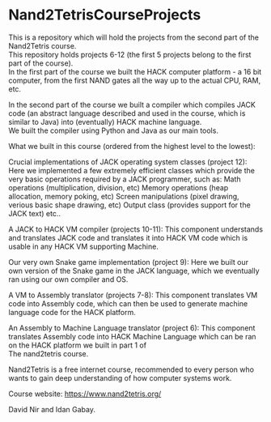# Nand2TetrisCourseProjects
This is a repository which will hold the projects from the second part of the Nand2Tetris course.  
This repository holds projects 6-12 (the first 5 projects belong to the first part of the course).  
In the first part of the course we built the HACK computer platform - a 16 bit computer, from the first NAND gates all the
way up to the actual CPU, RAM, etc.  

In the second part of the course we built a compiler which compiles JACK code (an abstract language described and used in
the course, which is similar to Java) into (eventually) HACK machine language.  
We built the compiler using Python and Java as our main tools.  

What we built in this course (ordered from the highest level to the lowest):
    
  Crucial implementations of JACK operating system classes (project 12):
    Here we implemented a few extremely efficient classes which provide the very basic operations required by a JACK programmer, such as:
      Math operations (multiplication, division, etc)
      Memory operations (heap allocation, memory poking, etc)
      Screen manipulations (pixel drawing, verious basic shape drawing, etc)
      Output class (provides support for the JACK text)
      etc..
      
  A JACK to HACK VM compiler (projects 10-11):
    This component understands and translates JACK code and translates it into HACK VM code which is usable in any HACK VM supporting         Machine.
    
  Our very own Snake game implementation (project 9):
    Here we built our own version of the Snake game in the JACK language, which we eventually ran using our own compiler and OS.
  
  A VM to Assembly translator (projects 7-8):
    This component translates VM code into Assembly code, which can then be used to generate machine language code for the HACK             platform.
    
  An Assembly to Machine Language translator (project 6):
    This component translates Assembly code into HACK Machine Language which can be ran on the HACK platform we built in part 1 of  
    The nand2tetris course.
  
Nand2Tetris is a free internet course, recommended to every person who wants to gain deep understanding of how computer systems work.

Course website:
https://www.nand2tetris.org/
  
David Nir and Idan Gabay.
